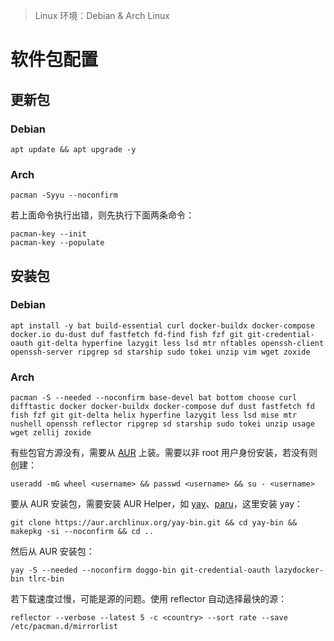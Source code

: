 > Linux 环境：Debian & Arch Linux

# 软件包配置

## 更新包

### Debian

```shell
apt update && apt upgrade -y
```

### Arch

```shell
pacman -Syyu --noconfirm
```

若上面命令执行出错，则先执行下面两条命令：

```shell
pacman-key --init
pacman-key --populate
```

## 安装包

### Debian

```shell
apt install -y bat build-essential curl docker-buildx docker-compose docker.io du-dust duf fastfetch fd-find fish fzf git git-credential-oauth git-delta hyperfine lazygit less lsd mtr nftables openssh-client openssh-server ripgrep sd starship sudo tokei unzip vim wget zoxide
```

### Arch

```shell
pacman -S --needed --noconfirm base-devel bat bottom choose curl difftastic docker docker-buildx docker-compose duf dust fastfetch fd fish fzf git git-delta helix hyperfine lazygit less lsd mise mtr nushell openssh reflector ripgrep sd starship sudo tokei unzip usage wget zellij zoxide
```

有些包官方源没有，需要从 [AUR](https://aur.archlinux.org/) 上装。需要以非 root 用户身份安装，若没有则创建：

```shell
useradd -mG wheel <username> && passwd <username> && su - <username>
```

要从 AUR 安装包，需要安装 AUR Helper，如 [yay](https://github.com/Jguer/yay?tab=readme-ov-file#installation)、[paru](https://github.com/Morganamilo/paru?tab=readme-ov-file#installation)，这里安装 yay：

```shell
git clone https://aur.archlinux.org/yay-bin.git && cd yay-bin && makepkg -si --noconfirm && cd ..
```

然后从 AUR 安装包：

```shell
yay -S --needed --noconfirm doggo-bin git-credential-oauth lazydocker-bin tlrc-bin
```

若下载速度过慢，可能是源的问题。使用 reflector 自动选择最快的源：

```shell
reflector --verbose --latest 5 -c <country> --sort rate --save /etc/pacman.d/mirrorlist
```
